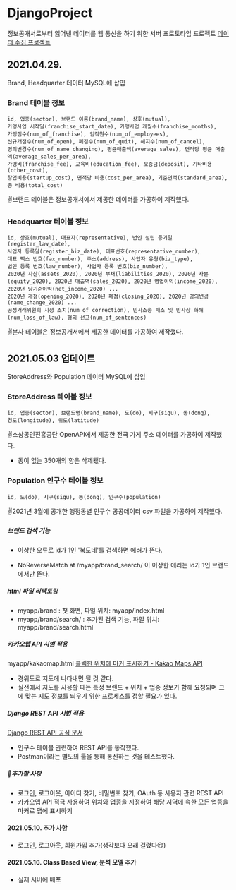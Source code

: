 # DjangoProject
정보공개서로부터 읽어낸 데이터를 웹 통신을 하기 위한 서버 프로토타입 프로젝트
[데이터 수집 프로젝트](https://github.com/PioneerRedwood/CrawlingData)



## 2021.04.29.

Brand, Headquarter 데이터 MySQL에 삽입



### Brand 테이블 정보
    id, 업종(sector), 브랜드 이름(brand_name), 상호(mutual),
    가맹사업 시작일(franchise_start_date), 가맹사업 개월수(franchise_months),
    가맹점수(num_of_franchise), 임직원수(num_of_employees),
    신규개점수(num_of_open), 폐점수(num_of_quit), 해지수(num_of_cancel),
    명의변경수(num_of_name_changing), 평균매출액(average_sales), 면적당 평균 매출액(average_sales_per_area),
    가맹비(franchise_fee), 교육비(education_fee), 보증금(deposit), 기타비용(other_cost),
    창업비용(startup_cost), 면적당 비용(cost_per_area), 기준면적(standard_area), 
    총 비용(total_cost)
✌브랜드 테이블은 정보공개서에서 제공한 데이터를 가공하여 제작했다.



### Headquarter 테이블 정보
    id, 상호(mutual), 대표자(representative), 법인 설립 등기일(register_law_date),
    사업자 등록일(register_biz_date), 대표번호(representative_number), 
    대표 팩스 번호(fax_number), 주소(address), 사업자 유형(biz_type),
    법인 등록 번호(law_number), 사업자 등록 번호(biz_number),
    2020년 자산(assets_2020), 2020년 부채(liabilities_2020), 2020년 자본(equity_2020), 2020년 매출액(sales_2020), 2020년 영업이익(income_2020), 2020년 당기순이익(net_income_2020) ... 
    2020년 개점(opening_2020), 2020년 폐점(closing_2020), 2020년 명의변경(name_change_2020) ... 
    공정거래위원회 시정 조치(num_of_correction), 민사소송 패소 및 민사상 화해(num_loss_of_law), 형의 선고(num_of_sentences)

✌본사 테이블은 정보공개서에서 제공한 데이터를 가공하여 제작했다.



## 2021.05.03 업데이트

StoreAddress와 Population 데이터 MySQL에 삽입



### StoreAddress 테이블 정보

```
id, 업종(sector), 브랜드명(brand_name), 도(do), 시구(sigu), 동(dong), 
경도(longitude), 위도(latitude)
```

✌소상공인진흥공단 OpenAPI에서 제공한 전국 가게 주소 데이터를 가공하여 제작했다.

- 동이 없는 350개의 항은 삭제됐다.



### Population 인구수 테이블 정보

```
id, 도(do), 시구(sigu), 동(dong), 인구수(population)
```

✌2021년 3월에 공개한 행정동별 인구수 공공데이터 csv 파일을 가공하여 제작했다.



##### 브랜드 검색 기능

- 이상한 오류로 id가 1인 '복도네'를 검색하면 에러가 뜬다.

- NoReverseMatch at /myapp/brand_search/ 이 이상한 에러는 id가 1인 브랜드에서만 뜬다.

##### html 파일 리팩토링

- myapp/brand : 첫 화면, 파일 위치: myapp/index.html
- myapp/brand/search/ : 추가된 검색 기능, 파일 위치: myapp/brand/search.html

##### 카카오맵 API 시범 적용

myapp/kakaomap.html [클릭한 위치에 마커 표시하기 - Kakao Maps API](https://apis.map.kakao.com/web/sample/addMapClickEventWithMarker/)

- 경위도로 지도에 나타내면 될 것 같다.
- 실전에서 지도를 사용할 때는 특정 브랜드 + 위치 + 업종 정보가 함께 요청되며 그에 맞는 지도 정보를 띄우기 위한 프로세스를 정할 필요가 있다.

##### Django REST API 시범 적용

[Django REST API 공식 문서](https://www.django-rest-framework.org/)

- 인구수 테이블 관련하여 REST API를 동작했다. 
- Postman이라는 별도의 툴을 통해 통신하는 것을 테스트했다.



##### 🤔추가할 사항

- 로그인, 로그아웃, 아이디 찾기, 비밀번호 찾기, OAuth 등 사용자 관련 REST API
- 카카오맵 API 적극 사용하여 위치와 업종을 지정하여 해당 지역에 속한 모든 업종을 마커로 맵에 표시하기

#### 2021.05.10. 추가 사항
- 로그인, 로그아웃, 회원가입 추가(생각보다 오래 걸렸다😢)

#### 2021.05.16. Class Based View, 분석 모델 추가
- 실제 서버에 배포
